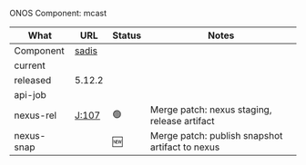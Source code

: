ONOS Component: mcast

| What | URL | Status | Notes |
| ---- | --- | ------ | ----- |
| Component  | [sadis](https://gerrit.opencord.org/plugins/gitiles/sadis) | | |
| current    | | | | |
| released   | 5.12.2 | | |
| api-job    | | | |
| nexus-rel  | [J:107](https://jenkins.opencord.org/job/maven-publish_sadis/107/console) | :green_circle: | Merge patch: nexus staging, release artifact |
| nexus-snap | | :new: | Merge patch: publish snapshot artifact to nexus |
